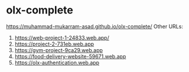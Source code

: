 # olx-complete
https://muhammad-mukarram-asad.github.io/olx-complete/
Other URLs:
1) https://web-project-1-24833.web.app/
2) https://project-2-731eb.web.app
3) https://gym-project-9ca29.web.app
4) https://food-delivery-website-59671.web.app
5) https://olx-authentication.web.app
